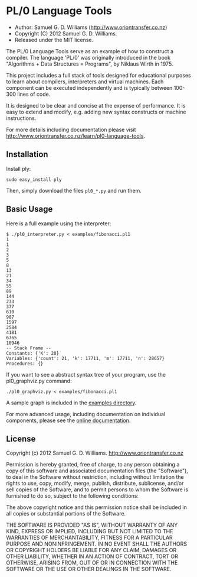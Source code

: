 PL/0 Language Tools
===================

* Author: Samuel G. D. Williams (<http://www.oriontransfer.co.nz>)
* Copyright (C) 2012 Samuel G. D. Williams.
* Released under the MIT license.

The PL/0 Language Tools serve as an example of how to construct a compiler. The language 'PL/0' was originally introduced in the book "Algorithms + Data Structures = Programs", by Niklaus Wirth in 1975.

This project includes a full stack of tools designed for educational purposes to learn about compilers, interpreters and virtual machines. Each component can be executed independently and is typically between 100-300 lines of code.

It is designed to be clear and concise at the expense of performance. It is easy to extend and modify, e.g. adding new syntax constructs or machine instructions.

For more details including documentation please visit <http://www.oriontransfer.co.nz/learn/pl0-language-tools>.

Installation
------------

Install ply:

	sudo easy_install ply

Then, simply download the files `pl0_*.py` and run them.

Basic Usage
-----------

Here is a full example using the interpreter:

	$ ./pl0_interpreter.py < examples/fibonacci.pl1
	1
	1
	2
	3
	5
	8
	13
	21
	34
	55
	89
	144
	233
	377
	610
	987
	1597
	2584
	4181
	6765
	10946
	-- Stack Frame --
	Constants: {'K': 20}
	Variables: {'count': 21, 'k': 17711, 'm': 17711, 'n': 28657}
	Procedures: {}

If you want to see a abstract syntax tree of your program, use the pl0_graphviz.py command:

	./pl0_graphviz.py < examples/fibonacci.pl1

A sample graph is included in the [examples directory][1].

For more advanced usage, including documentation on individual components, please see the [online documentation][2].

[1]: <examples/fibonacci.pdf>
[2]: http://www.oriontransfer.co.nz/learn/pl0-language-tools

License
-------

Copyright (c) 2012 Samuel G. D. Williams. <http://www.oriontransfer.co.nz>

Permission is hereby granted, free of charge, to any person obtaining a copy
of this software and associated documentation files (the "Software"), to deal
in the Software without restriction, including without limitation the rights
to use, copy, modify, merge, publish, distribute, sublicense, and/or sell
copies of the Software, and to permit persons to whom the Software is
furnished to do so, subject to the following conditions:

The above copyright notice and this permission notice shall be included in
all copies or substantial portions of the Software.

THE SOFTWARE IS PROVIDED "AS IS", WITHOUT WARRANTY OF ANY KIND, EXPRESS OR
IMPLIED, INCLUDING BUT NOT LIMITED TO THE WARRANTIES OF MERCHANTABILITY,
FITNESS FOR A PARTICULAR PURPOSE AND NONINFRINGEMENT. IN NO EVENT SHALL THE
AUTHORS OR COPYRIGHT HOLDERS BE LIABLE FOR ANY CLAIM, DAMAGES OR OTHER
LIABILITY, WHETHER IN AN ACTION OF CONTRACT, TORT OR OTHERWISE, ARISING FROM,
OUT OF OR IN CONNECTION WITH THE SOFTWARE OR THE USE OR OTHER DEALINGS IN
THE SOFTWARE.
